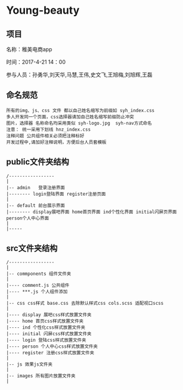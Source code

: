 # Young-beauty

## 项目

名称：稚美电商app

时间：2017-4-21 14：00

参与人员：孙勇华,刘天华,马慧,王伟,史文飞,王旭梅,刘旭辉,王磊

## 命名规范

    所有的img、js、css 文件 都以自己姓名缩写为前缀如 syh_index.css 
    多人开发同一个页面，css选择器请加自己姓名缩写前缀防止冲突
    图片，选择器 名称命名均采用类似 syh-logo.jpg  syh-nav方式命名
    注意： 统一采用下划线 hnz_index.css 
    注释问题 公共组件相关必须把注释标好
    开发过程中,请加好注释说明，方便后台人员套模板
    
## public文件夹结构

    /-----------------
    |
    |-- admin   登录注册界面 
    |-------- login登陆界面 register注册页面
    |
    |-- default 前台展示界面
    |-------- display展吧界面 home首页界面 ind个性化界面 initial闪屏页界面 person个人中心界面
    |
    |-----
 
## src文件夹结构

    /-----------------
    |
    |-- commponents 组件文件夹
    |
    |---- comment.js 公共组件
    |---- ***.js 个人组件添加
    |
    |-- css css样式 base.css 去除默认样式css cols.scss 适配视口scss 
    |
    |---- display 展吧css样式放置文件夹
    |---- home 首页css样式放置文件夹
    |---- ind 个性化css样式放置文件夹
    |---- initial 闪屏css样式放置文件夹
    |---- login 登陆css样式放置文件夹
    |---- person 个人中心css样式放置文件夹
    |---- register 注册css样式放置文件夹
    |
    |-- js 效果js文件夹 
    |
    |-- images 所有图片放置文件夹 
    |
    

